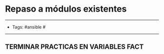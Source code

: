 # Repaso a módulos existentes

-----
- Tags: #ansible #
-----

## **TERMINAR PRACTICAS EN VARIABLES FACT**